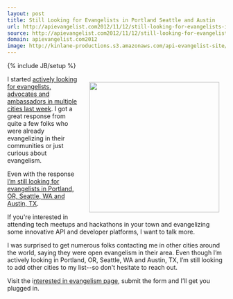 ```yaml
---
layout: post
title: Still Looking for Evangelists in Portland Seattle and Austin
url: http://apievangelist.com2012/11/12/still-looking-for-evangelists-in-portland,-seattle-and-austin/
source: http://apievangelist.com2012/11/12/still-looking-for-evangelists-in-portland,-seattle-and-austin/
domain: apievangelist.com2012
image: http://kinlane-productions.s3.amazonaws.com/api-evangelist-site/blog/Interested-In-Evangelism.png
---
```

{% include JB/setup %}
<p><img style="padding: 15px;" src="https://s3.amazonaws.com/kinlane-productions/api-evangelist/Interested-In-Evangelism.png" alt="" width="300" align="right" /></p>
<p>I started <a title="actively looking for evangelists, advocates and ambassadors in multiple cities last week" href="/2012/11/03/evangelists-needed-in-new-york-chicago-boston-seattle-denver-austin-and-portland/">actively looking for evangelists, advocates and ambassadors in multiple cities last week</a>.&nbsp;I got a great response from quite a few folks who were already evangelizing in their communities or just curious about evangelism.</p>
<p>Even with the response <span style="text-decoration: underline;">I&rsquo;m still looking for evangelists in Portland, OR, Seattle, WA and Austin, TX</span>.</p>
<p>If you're interested in attending tech meetups and hackathons in your town and evangelizing some innovative API and developer platforms, I want to talk more.</p>
<p>I was surprised to get numerous folks contacting me in other cities around the world, saying they were open evangelism in their area.  Even though I&rsquo;m actively looking in Portland, OR, Seattle, WA and Austin, TX, I&rsquo;m still looking to add other cities to my list--so don't hesitate to reach out.</p>
<p>Visit the i<a href="/interested_in_evangelism.php">nterested in evangelism page</a>, submit the form and I&rsquo;ll get you plugged in.</p>
